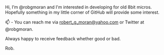 Hi, I’m @robgmoran and I'm interested in developing for old 8bit micros. Hopefully something in my little corner of GitHub will provide some interest.

📫 - You can reach me via robert_g_moran@yahoo.com or Twitter at @robgmoran.

Always happy to receive feedback whether good or bad.

Rob.

<!---
robgmoran/robgmoran is a ✨ special ✨ repository because its `README.md` (this file) appears on your GitHub profile.
You can click the Preview link to take a look at your changes.
--->
